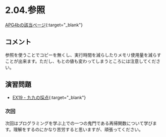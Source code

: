 # 2.04.参照

[APG4bの該当ページ](https://atcoder.jp/contests/APG4b/tasks/APG4b_u){:target="_blank"}

## コメント

参照を使うことでコピーを無くし、実行時間を減らしたりメモリ使用量を減らすことが出来ます。ただし、もとの値も変わってしまうところには注意してください。

## 演習問題

- [EX19 - 九九の採点](https://atcoder.jp/contests/apg4b/tasks/APG4b_cd){:target="_blank"}

### 次回

次回はプログラミングを学ぶ上での一つの鬼門である再帰関数について学びます。理解をするのにかなり苦労すると思いますが、頑張ってください。
